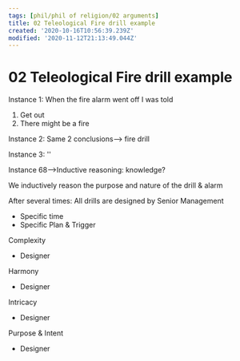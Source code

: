 ```yaml
---
tags: [phil/phil of religion/02 arguments]
title: 02 Teleological Fire drill example
created: '2020-10-16T10:56:39.239Z'
modified: '2020-11-12T21:13:49.044Z'
---
```


# 02 Teleological Fire drill example

Instance 1:
When the fire alarm went off I was told

1. Get out
2. There might be a fire

Instance 2:
Same 2 conclusions--> fire drill

Instance 3:
''

Instance 68-->Inductive reasoning: knowledge?

We inductively reason the purpose and nature of the drill & alarm

After several times:
All drills are designed by Senior Management

- Specific time
- Specific Plan & Trigger



Complexity
- Designer

Harmony
- Designer

Intricacy
- Designer



Purpose & Intent

- Designer

